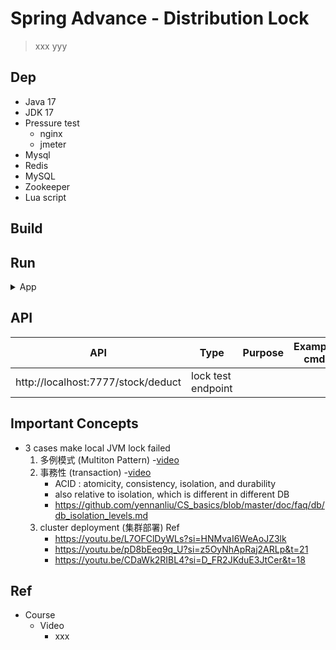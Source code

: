 # Spring Advance - Distribution Lock
> xxx yyy

## Dep

- Java 17
- JDK 17
- Pressure test
  - nginx
  - jmeter
- Mysql
- Redis
- MySQL
- Zookeeper
- Lua script

## Build

## Run

<details>
<summary>App</summary>

```bash
#---------------------------
# Run app
#---------------------------

# build
mvn package

# run
java -jar <built_jar>


#---------------------------
# Run nginx
#---------------------------

# https://github.com/yennanliu/utility_shell/blob/master/nginx/install_nginx.sh

# http://localhost:8080/

# start
brew services start nginx

# stop
brew services stop nginx

#---------------------------
# Run nginx
#---------------------------

# https://youtu.be/-EeTUjNlkN0?si=llNkPSRd2j5hvvsl&t=108
# https://github.com/yennanliu/utility_shell/blob/master/jmeter/install_%20jmeter.sh

cd apache-jmeter-5.6.2
bash bin/jmeter
```

</details>

## API

| API | Type               | Purpose | Example cmd | Comment|
| ----- |--------------------| ---- | ----- | ---- |
| http://localhost:7777/stock/deduct | lock test endpoint | | |



## Important Concepts

- 3 cases make local JVM lock failed
  1) 多例模式 (Multiton Pattern)
     -[video](https://youtu.be/L7OFClDyWLs?si=_rYUlzOFkuDD8PRU&t=75)
  2) 事務性 (transaction)
     -[video](https://youtu.be/pD8bEeq9q_U?si=GQQ1rD-Wt0BalBwm)
     - ACID : atomicity, consistency, isolation, and durability
     - also relative to isolation, which is different in different DB
     - https://github.com/yennanliu/CS_basics/blob/master/doc/faq/db/db_isolation_levels.md
  3) cluster deployment (集群部署)
  Ref
     - https://youtu.be/L7OFClDyWLs?si=HNMvaI6WeAoJZ3lk
     - https://youtu.be/pD8bEeq9q_U?si=z5OyNhApRaj2ARLp&t=21
     - https://youtu.be/CDaWk2RIBL4?si=D_FR2JKduE3JtCer&t=18

## Ref

- Course
    - Video
        - xxx
